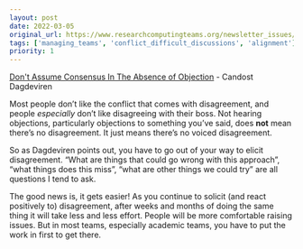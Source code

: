 ```yaml
---
layout: post
date: 2022-03-05
original_url: https://www.researchcomputingteams.org/newsletter_issues/0112
tags: ['managing_teams', 'conflict_difficult_discussions', 'alignment']
priority: 1
---
```


<!-- markdownlint-disable MD033 -->
<!-- markdownlint-disable MD041 -->
<!-- markdownlint-disable MD049 -->

[Don't Assume Consensus In The Absence of Objection](https://candost.blog/dont-assume-consensus-in-the-absence-of-objection/) - Candost Dagdeviren

Most people don’t like the conflict that comes with disagreement, and people *especially* don’t like disagreeing with their boss.  Not hearing objections, particularly objections to something you’ve said, does **not** mean there’s no disagreement.  It just means there’s no voiced disagreement.

So as Dagdeviren points out, you have to go out of your way to elicit disagreement.  “What are things that could go wrong with this approach”, “what things does this miss”, “what are other things we could try” are all questions I tend to ask.

The good news is, it gets easier!  As you continue to solicit (and react positively to) disagreement, after weeks and months of doing the same thing it will take less and less effort.  People will be more comfortable raising issues.  But in most teams, especially academic teams, you have to put the work in first to get there.
